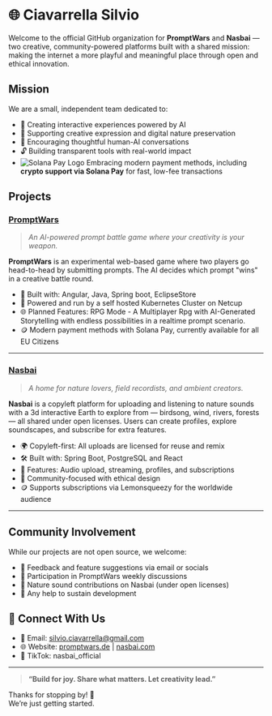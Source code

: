 # 🌐 Ciavarrella Silvio

Welcome to the official GitHub organization for **PromptWars** and **Nasbai** — two creative, 
community-powered platforms built with a shared mission: making the internet a more playful and meaningful place through open and ethical innovation.

## Mission

We are a small, independent team dedicated to:

- 🧠 Creating interactive experiences powered by AI
- 🌱 Supporting creative expression and digital nature preservation
- 💬 Encouraging thoughtful human-AI conversations
- 🔓 Building transparent tools with real-world impact  
- ![Solana Pay Logo](../assets/solana-pay.svg) Embracing modern payment methods, including **crypto support via Solana Pay** for fast, low-fee transactions


## Projects

### [PromptWars](https://promptwars.de)

> _An AI-powered prompt battle game where your creativity is your weapon._

**PromptWars** is an experimental web-based game where two players go head-to-head by submitting prompts. The AI decides which prompt "wins" in a creative battle round.

- 🚀 Built with: Angular, Java, Spring boot, EclipseStore
- 🔐 Powered and run by a self hosted Kubernetes Cluster on Netcup
- 🌐 Planned Features: RPG Mode - A Multiplayer Rpg with AI-Generated Storytelling with endless possibilities in a realtime prompt scenario.
- 🪙 Modern payment methods with Solana Pay, currently available for all EU Citizens

---

###  [Nasbai](https://nasbai.com)

> _A home for nature lovers, field recordists, and ambient creators._

**Nasbai** is a copyleft platform for uploading and listening to nature sounds with a 3d interactive Earth to explore from — birdsong, wind, rivers, forests — all shared under open licenses. Users can create profiles, explore soundscapes, and subscribe for extra features.

- 🌍 Copyleft-first: All uploads are licensed for reuse and remix
- 🛠️  Built with: Spring Boot, PostgreSQL and React
- 💾 Features: Audio upload, streaming, profiles, and subscriptions
- 👥 Community-focused with ethical design
- 🪙 Supports subscriptions via Lemonsqueezy for the worldwide audience


---

## Community Involvement

While our projects are not open source, we welcome:

- 🧠 Feedback and feature suggestions via email or socials  
- 💬 Participation in PromptWars weekly discussions  
- 🎵 Nature sound contributions on Nasbai (under open licenses)  
- 💸 Any help to sustain development

## 📡 Connect With Us

- 💌 Email: silvio.ciavarrella@gmail.com
- 🌐 Website: [promptwars.de](https://promptwars.de) | [nasbai.com](https://nasbai.com)
- 🧠 TikTok: nasbai_official

---

> **“Build for joy. Share what matters. Let creativity lead.”**

Thanks for stopping by! 🚀  
We’re just getting started.

